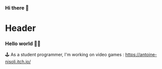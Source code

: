 ### Hi there 👋
# Header

### Hello world 👋🤓 

🕹️ As a student programmer, I'm working on video games : https://antoine-nisoli.itch.io/
